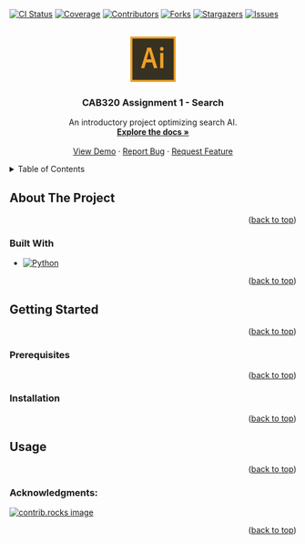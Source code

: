 [![CI Status][ci-shield]][ci-url]
[![Coverage][coverage-shield]][coverage-url]
[![Contributors][contributors-shield]][contributors-url]
[![Forks][forks-shield]][forks-url]
[![Stargazers][stars-shield]][stars-url]
[![Issues][issues-shield]][issues-url]


<br />
<div align="center">
  <a href="https://github.com/parkermmr/CAB320A1">
    <img src="database/images/logo.svg" alt="Logo" width="80" height="80">
  </a>

  <h3 align="center">CAB320 Assignment 1 - Search</h3>

  <p align="center">
    An introductory project optimizing search AI.
    <br />
    <a href="https://github.com/parkermmr/CAB320A1"><strong>Explore the docs »</strong></a>
    <br />
    <br />
    <a href="https://github.com/parkermmr/CAB320A1">View Demo</a>
    &middot;
    <a href="https://github.com/parkermmr/CAB320A1/issues/new?labels=bug&template=bug-report---.md">Report Bug</a>
    &middot;
    <a href="https://https://github.com/parkermmr/CAB320A1/issues/new?labels=enhancement&template=feature-request---.md">Request Feature</a>
  </p>
</div>

<details>
  <summary>Table of Contents</summary>
  <ol>
    <li>
      <a href="#about-the-project">About The Project</a>
      <ul>
        <li><a href="#built-with">Built With</a></li>
      </ul>
    </li>
    <li>
      <a href="#getting-started">Getting Started</a>
      <ul>
        <li><a href="#prerequisites">Prerequisites</a></li>
        <li><a href="#installation">Installation</a></li>
      </ul>
    </li>
    <li><a href="#usage">Usage</a></li>
    <li><a href="#acknowledgments">Acknowledgments</a></li>
  </ol>
</details>

## About The Project


<p align="right">(<a href="#readme-top">back to top</a>)</p>



### Built With

* [![Python][python]][python-url]

<p align="right">(<a href="#readme-top">back to top</a>)</p>

## Getting Started

<p align="right">(<a href="#readme-top">back to top</a>)</p>

### Prerequisites

<p align="right">(<a href="#readme-top">back to top</a>)</p>

### Installation


<p align="right">(<a href="#readme-top">back to top</a>)</p>


## Usage


<p align="right">(<a href="#readme-top">back to top</a>)</p>

### Acknowledgments:

<a href="https://github.com/parkermmr/CAB320A1/graphs/contributors">
  <img src="https://contrib.rocks/image?repo=parkermmr/CAB320A1" alt="contrib.rocks image" />
</a>

<p align="right">(<a href="#readme-top">back to top</a>)</p>

[ci-shield]: https://img.shields.io/github/actions/workflow/status/parkermmr/cab320a1/compendium.yml?branch=main&style=for-the-badge
[ci-url]: https://github.com/parkermmr/cab320a1/actions/workflows/compendium.yml
[coverage-shield]: https://img.shields.io/codecov/c/github/parkermmr/cab320a1?style=for-the-badge
[coverage-url]: https://codecov.io/gh/parkermmr/cab320a1
[contributors-shield]: https://img.shields.io/github/contributors/parkermmr/CAB320A1.svg?style=for-the-badge
[contributors-url]: https://github.com/parkermmr/CAB320A1/graphs/contributors
[forks-shield]: https://img.shields.io/github/forks/parkermmr/CAB320A1.svg?style=for-the-badge
[forks-url]: https://github.com/parkermmr/CAB320A1/network/members
[stars-shield]: https://img.shields.io/github/stars/parkermmr/CAB320A1.svg?style=for-the-badge
[stars-url]: https://github.com/parkermmr/CAB320A1/stargazers
[issues-shield]: https://img.shields.io/github/issues/parkermmr/CAB320A1.svg?style=for-the-badge
[issues-url]: https://github.com/parkermmr/CAB320A1/issues
[python]: https://img.shields.io/badge/python-FFE873?style=for-the-badge&logo=python&logoColor
[python-url]: https://www.python.org/